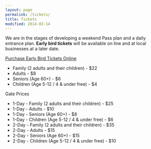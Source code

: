 ```yaml
---
layout: page
permalink: /tickets/
title: Tickets
modified: 2014-03-14
---
```


We are in the stages of developing a weekend Pass plan and a daily entrance
plan. <strong>Early bird tickets</strong> will be available on line and at local
businesses at a later date.

[Purchase Early Bird Tickets
Online](http://www.eventry.net/mhg/2016-manitoba-highland-gathering-tickets)

* Family (2 adults and their children) - $22
* Adults - $8
* Seniors (Age 60+) - $6
* Children (Age 5-12 / 4 & under free) - $4

Gate Prices

* 1-Day - Family (2 adults and their children) - $25
* 1-Day - Adults - $10
* 1-Day - Seniors (Age 60+) - $8
* 1-Day - Children (Age 5-12 / 4 & under free) - $6
* 2-Day - Family (2 adults and their children) - $35
* 2-Day - Adults - $15
* 2-Day - Seniors (Age 60+) - $15
* 2-Day - Children (Age 5-12 / 4 & under free) - $10
